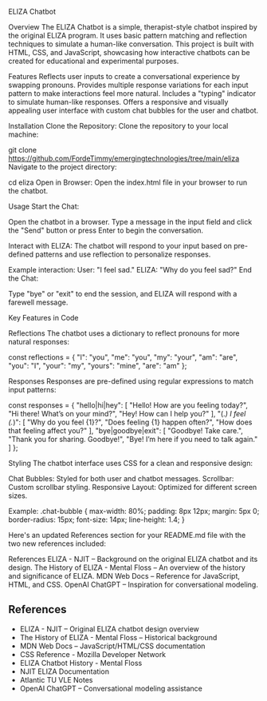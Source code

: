 ELIZA Chatbot

Overview
The ELIZA Chatbot is a simple, therapist-style chatbot inspired by the original ELIZA program. It uses basic pattern matching and reflection techniques to simulate a human-like conversation. This project is built with HTML, CSS, and JavaScript, showcasing how interactive chatbots can be created for educational and experimental purposes.

Features
Reflects user inputs to create a conversational experience by swapping pronouns.
Provides multiple response variations for each input pattern to make interactions feel more natural.
Includes a "typing" indicator to simulate human-like responses.
Offers a responsive and visually appealing user interface with custom chat bubbles for the user and chatbot.

Installation
Clone the Repository: Clone the repository to your local machine:

git clone https://github.com/FordeTimmy/emergingtechnologies/tree/main/eliza
Navigate to the project directory:

cd eliza
Open in Browser: Open the index.html file in your browser to run the chatbot.

Usage
Start the Chat:

Open the chatbot in a browser.
Type a message in the input field and click the "Send" button or press Enter to begin the conversation.

Interact with ELIZA:
The chatbot will respond to your input based on pre-defined patterns and use reflection to personalize responses.

Example interaction:
User: "I feel sad."
ELIZA: "Why do you feel sad?"
End the Chat:

Type "bye" or "exit" to end the session, and ELIZA will respond with a farewell message.

Key Features in Code

Reflections
The chatbot uses a dictionary to reflect pronouns for more natural responses:


const reflections = {
    "I": "you",
    "me": "you",
    "my": "your",
    "am": "are",
    "you": "I",
    "your": "my",
    "yours": "mine",
    "are": "am"
};

Responses
Responses are pre-defined using regular expressions to match input patterns:

const responses = {
    "hello|hi|hey": [
        "Hello! How are you feeling today?",
        "Hi there! What’s on your mind?",
        "Hey! How can I help you?"
    ],
    "(.*) I feel (.*)": [
        "Why do you feel {1}?",
        "Does feeling {1} happen often?",
        "How does that feeling affect you?"
    ],
    "bye|goodbye|exit": [
        "Goodbye! Take care.",
        "Thank you for sharing. Goodbye!",
        "Bye! I’m here if you need to talk again."
    ]
};

Styling
The chatbot interface uses CSS for a clean and responsive design:

Chat Bubbles: Styled for both user and chatbot messages.
Scrollbar: Custom scrollbar styling.
Responsive Layout: Optimized for different screen sizes.

Example:
.chat-bubble {
    max-width: 80%;
    padding: 8px 12px;
    margin: 5px 0;
    border-radius: 15px;
    font-size: 14px;
    line-height: 1.4;
}


Here's an updated References section for your README.md file with the two new references included:

References
ELIZA - NJIT – Background on the original ELIZA chatbot and its design.
The History of ELIZA - Mental Floss – An overview of the history and significance of ELIZA.
MDN Web Docs – Reference for JavaScript, HTML, and CSS.
OpenAI ChatGPT – Inspiration for conversational modeling.

## References

- ELIZA - NJIT – Original ELIZA chatbot design overview
- The History of ELIZA - Mental Floss – Historical background
- MDN Web Docs – JavaScript/HTML/CSS documentation
- CSS Reference - Mozilla Developer Network
- ELIZA Chatbot History - Mental Floss
- NJIT ELIZA Documentation
- Atlantic TU VLE Notes
- OpenAI ChatGPT – Conversational modeling assistance